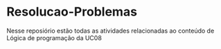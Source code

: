 # Resolucao-Problemas
Nesse reposiório estão todas as atividades relacionadas ao conteúdo de Lógica de programação da UC08
